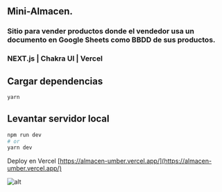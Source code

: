 ## Mini-Almacen. 
### Sitio para vender productos donde el vendedor usa un documento en Google Sheets como BBDD de sus productos.
### NEXT.js | Chakra UI | Vercel

## Cargar dependencias
```bash
yarn
```

## Levantar servidor local
```bash
npm run dev
# or
yarn dev
```

Deploy en Vercel [https://almacen-umber.vercel.app/](https://almacen-umber.vercel.app/) 

![alt](https://res.cloudinary.com/dl56szd6v/image/upload/c_pad,b_auto:predominant,fl_preserve_transparency/v1677024449/public/222fea52-88db-42a9-95ac-5ad42f58c605_dsrr0d.jpg)

